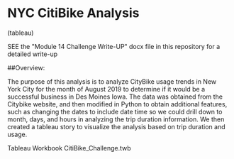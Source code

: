 # NYC CitiBike Analysis
(tableau)

SEE the "Module 14 Challenge Write-UP" docx file in this repository for a detailed write-up

##Overview:

The purpose of this analysis is to analyze CityBike usage trends in New York City for the month of August 2019 to determine if it would be a successful business in Des Moines Iowa. The data was obtained from the Citybike website, and then modified in Python to obtain additional features, such as changing the dates to include date time so we could drill down to month, days, and hours in analyzing the trip duration information. We then created a tableau story to visualize the analysis based on trip duration and usage. 

Tableau Workbook CitiBike_Challenge.twb
